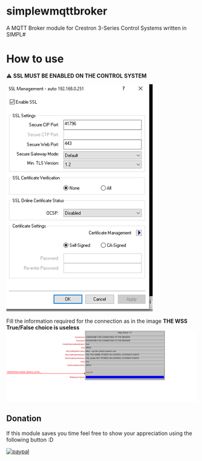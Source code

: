 # simplewmqttbroker
A MQTT Broker module for Crestron 3-Series Control Systems written in SIMPL#

# How to use
:warning: **SSL MUST BE ENABLED ON THE CONTROL SYSTEM**

![alt text](SSL.png " The default settings work fine as well.")

Fill the information required for the connection as in the image
**THE WSS True/False choice is useless**
![alt text](Example.png "Example")



## Donation
If this module saves you time feel free to show your appreciation using the following button :D  

[![paypal](https://www.paypalobjects.com/en_US/IT/i/btn/btn_donateCC_LG.gif)](https://www.paypal.com/donate?hosted_button_id=W8J2B4E92NEQ2)
